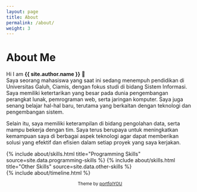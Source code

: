 ```yaml
---
layout: page
title: About
permalink: /about/
weight: 3
---
```


# **About Me**

Hi I am **{{ site.author.name }}** :wave:<br>
Saya seorang mahasiswa yang saat ini sedang menempuh pendidikan di Universitas Galuh, Ciamis, dengan fokus studi di bidang Sistem Informasi. Saya memiliki ketertarikan yang besar pada dunia pengembangan perangkat lunak, pemrograman web, serta jaringan komputer. Saya juga senang belajar hal-hal baru, terutama yang berkaitan dengan teknologi dan pengembangan sistem.

Selain itu, saya memiliki keterampilan di bidang pengolahan data, serta mampu bekerja dengan tim. Saya terus berupaya untuk meningkatkan kemampuan saya di berbagai aspek teknologi agar dapat memberikan solusi yang efektif dan efisien dalam setiap proyek yang saya kerjakan.

<div class="row">
{% include about/skills.html title="Programming Skills" source=site.data.programming-skills %}
{% include about/skills.html title="Other Skills" source=site.data.other-skills %}
</div>

<div class="row">
{% include about/timeline.html %}
</div>

<p align="center">
<small class="text-muted mb-2">
  Theme by <a href="https://github.com/YoussefRaafatNasry/portfolYOU">portfolYOU</a>
</small>
